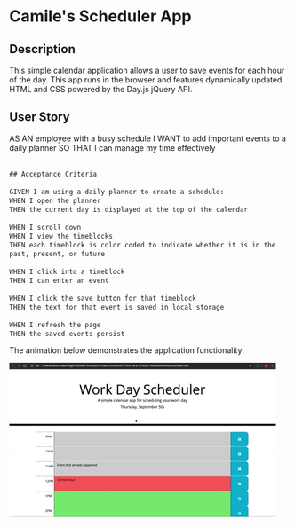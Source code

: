 # Camile's Scheduler App

## Description

This simple calendar application allows a user to save events for each hour of the day. This app runs in the browser and features dynamically updated HTML and CSS powered by the Day.js jQuery API.

## User Story

AS AN employee with a busy schedule
I WANT to add important events to a daily planner
SO THAT I can manage my time effectively
```

## Acceptance Criteria

GIVEN I am using a daily planner to create a schedule:
WHEN I open the planner
THEN the current day is displayed at the top of the calendar 

WHEN I scroll down
WHEN I view the timeblocks 
THEN each timeblock is color coded to indicate whether it is in the past, present, or future

WHEN I click into a timeblock
THEN I can enter an event

WHEN I click the save button for that timeblock
THEN the text for that event is saved in local storage

WHEN I refresh the page
THEN the saved events persist
```

The animation below demonstrates the application functionality:

![A user clicks on slots on the color-coded calendar and edits the events.](/05-third-party-apis-homework-demo.gif)
